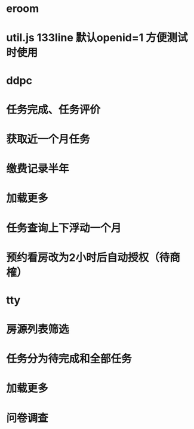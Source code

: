 # eroom
# util.js 133line 默认openid=1  方便测试时使用

# ddpc
# 任务完成、任务评价
# 获取近一个月任务
# 缴费记录半年
# 加载更多
# 任务查询上下浮动一个月
# 预约看房改为2小时后自动授权（待商榷）

# tty
# 房源列表筛选
# 任务分为待完成和全部任务
# 加载更多
# 问卷调查

